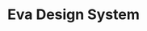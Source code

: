---
blog: https://medium.com/akveo-engineering/
codehost: https://github.com/https://github.com/akveo
facebook: https://facebook.com/akveo
linkedin: https://linkedin.com/company/akveo
logohandle: evadesign
sort: eva
title: Eva Design System
twitter: https://x.com/akveo_inc
website: https://eva.design/
---